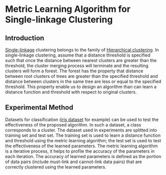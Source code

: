Metric Learning Algorithm for Single-linkage Clustering
================

Introduction
----------------
[Single-linkage](http://en.wikipedia.org/wiki/Single-linkage_clustering)
clustering belongs to the family of
[Hierarchical clustering](http://en.wikipedia.org/wiki/Hierarchical_clustering).
In single-linkage clustering, assume that a distance
threshold is specified such that once the distance
between nearest clusters are greater than the threshold, the
cluster merging process will terminate and the resulting clusters
will form a forest. The forest has the property that
distance between root clusters of trees are greater than the
specified threshold and distance between clusters in the
same tree are less or equal to the specified threshold.
This property enable us to design an algorithm than can
learn a distance function and threshold with respect to
original clusters.

Experimental Method
----------------
Datasets for classification
([iris dataset](http://archive.ics.uci.edu/ml/datasets/Iris)
for example) can be used to test the effectiveness of the
proposed algorithm.
In such a dataset, a class corresponds to a
cluster.
The dataset used in experiments are splitted into training set
and test set.
The training set is used to learn a distance function and
threshold using the metric learning algorithm; the test set
is used to test the effectiveness of the learned parameters.
The metric learning algorithm is a iterative process, it
helps to profile the accuracy of the parameters in each
iteration.
The accuracy of learned parameters is defined as the portion
of data pairs (include must-link and cannot-link data pairs)
that are correctly clustered using the learned parameters.





